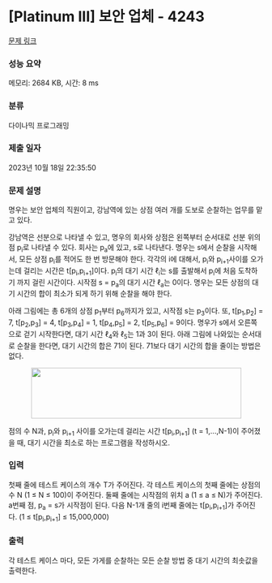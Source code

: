 # [Platinum III] 보안 업체 - 4243 

[문제 링크](https://www.acmicpc.net/problem/4243) 

### 성능 요약

메모리: 2684 KB, 시간: 8 ms

### 분류

다이나믹 프로그래밍

### 제출 일자

2023년 10월 18일 22:35:50

### 문제 설명

<p>명우는 보안 업체의 직원이고, 강남역에 있는 상점 여러 개를 도보로 순찰하는 업무를 맡고 있다. </p>

<p>강남역은 선분으로 나타낼 수 있고, 명우의 회사와 상점은 왼쪽부터 순서대로 선분 위의 점 p<sub>i</sub>로 나타낼 수 있다. 회사는 p<sub>a</sub>에 있고, s로 나타낸다. 명우는 s에서 순찰을 시작해서, 모든 상점 p<sub>i</sub>를 적어도 한 번 방문해야 한다. 각각의 i에 대해서, p<sub>i</sub>와 p<sub>i+1</sub>사이를 오가는데 걸리는 시간은 t[p<sub>i</sub>,p<sub>i+1</sub>]이다. p<sub>i</sub>의 대기 시간 ℓ<sub>i</sub>는 s를 출발해서 p<sub>i</sub>에 처음 도착하기 까지 걸린 시간이다. 시작점 s = p<sub>a</sub>의 대기 시간 ℓ<sub>a</sub>는 0이다. 명우는 모든 상점의 대기 시간의 합이 최소가 되게 하기 위해 순찰을 해야 한다.</p>

<p>아래 그림에는 총 6개의 상점 p<sub>1</sub>부터 p<sub>6</sub>까지가 있고, 시작점 s는 p<sub>3</sub>이다. 또, t[p<sub>1</sub>,p<sub>2</sub>] = 7, t[p<sub>2</sub>,p<sub>3</sub>] = 4, t[p<sub>3</sub>,p<sub>4</sub>] = 1, t[p<sub>4</sub>,p<sub>5</sub>] = 2, t[p<sub>5</sub>,p<sub>6</sub>] = 9이다. 명우가 s에서 오른쪽으로 걷기 시작한다면, 대기 시간 ℓ<sub>4</sub>와 ℓ<sub>5</sub>는 1과 3이 된다. 아래 그림에 나와있는 순서대로 순찰을 한다면, 대기 시간의 합은 71이 된다. 71보다 대기 시간의 합을 줄이는 방법은 없다.</p>

<p style="text-align: center;"><img alt="" src="https://www.acmicpc.net/upload/images/security.png" style="height:100px; width:415px"></p>

<p>점의 수 N과, p<sub>i</sub>와 p<sub>i+1</sub> 사이를 오가는데 걸리는 시간 t[p<sub>i</sub>,p<sub>i+1</sub>] (t = 1,...,N-1)이 주어졌을 때, 대기 시간을 최소로 하는 프로그램을 작성하시오.</p>

### 입력 

 <p>첫째 줄에 테스트 케이스의 개수 T가 주어진다. 각 테스트 케이스의 첫째 줄에는 상점의 수 N (1 ≤ N ≤ 100)이 주어진다. 둘째 줄에는 시작점의 위치 a (1 ≤ a ≤ N)가 주어진다. a번째 점, p<sub>a</sub> = s가 시작점이 된다. 다음 N-1개 줄의 i번째 줄에는 t[p<sub>i</sub>,p<sub>i+1</sub>]가 주어진다. (1 ≤ t[p<sub>i</sub>,p<sub>i+1</sub>] ≤ 15,000,000)</p>

### 출력 

 <p>각 테스트 케이스 마다, 모든 가게를 순찰하는 모든 순찰 방법 중 대기 시간의 최솟값을 출력한다.</p>

